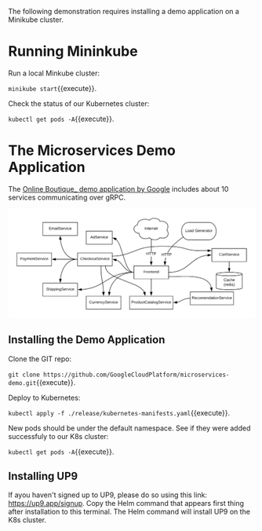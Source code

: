 The following demonstration requires installing a demo application on a Minikube cluster. 
# Running Mininkube
Run a local Minkube cluster:

`minikube start`{{execute}}.

Check the status of our Kubernetes cluster: 

`kubectl get pods -A`{{execute}}.

# The Microservices Demo Application
The [Online Boutique_ demo application by Google](https://github.com/GoogleCloudPlatform/microservices-demo) includes about 10 services communicating over gRPC.

![app-architecture](./assets/architecture-diagram.png)

## Installing the Demo Application

Clone the GIT repo: 

`git clone https://github.com/GoogleCloudPlatform/microservices-demo.git`{{execute}}.

Deploy to Kubernetes: 

`kubectl apply -f ./release/kubernetes-manifests.yaml`{{execute}}.

New pods should be under the default namespace. See if they were added successfuly to our K8s cluster: 

`kubectl get pods -A`{{execute}}.

## Installing UP9

If ayou haven't signed up to UP9, please do so using this link: https://up9.app/signup.
Copy the Helm command that appears first thing after installation to this terminal. The Helm command will install UP9 on the K8s cluster.

